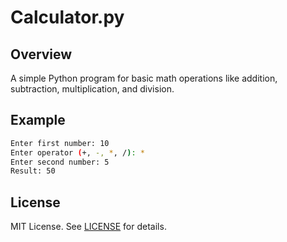 # Calculator.py

## Overview
A simple Python program for basic math operations like addition, subtraction, multiplication, and division.

## Example
```bash
Enter first number: 10
Enter operator (+, -, *, /): *
Enter second number: 5
Result: 50
```

## License
MIT License. See [LICENSE](LICENSE) for details.
